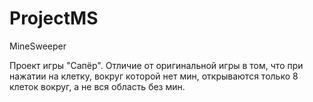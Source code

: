 # ProjectMS
MineSweeper

Проект игры "Сапёр".
Отличие от оригинальной игры в том, что при нажатии на клетку, вокруг которой нет мин, открываются только 8 клеток вокруг, а не вся область без мин.
